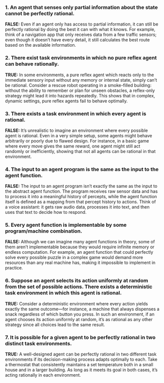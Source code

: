 ### 1. An agent that senses only partial information about the state cannot be perfectly rational.
**FALSE:** 
Even if an agent only has access to partial information, it can still be perfectly rational by doing the best it can with what it knows. For example, think of a navigation app that only receives data from a few traffic sensors; even though it doesn’t have every detail, it still calculates the best route based on the available information.

### 2. There exist task environments in which no pure reflex agent can behave rationally.
**TRUE:** 
 In some environments, a pure reflex agent which reacts only to the immediate sensory input without any memory or internal state, simply can’t be rational. Consider a rescue robot operating in a smoke-filled building: without the ability to remember or plan for unseen obstacles, a reflex-only strategy might lead it into hazards repeatedly. This shows that in complex, dynamic settings, pure reflex agents fail to behave optimally.

### 3. There exists a task environment in which every agent is rational.
**FALSE:** 
It’s unrealistic to imagine an environment where every possible agent is rational. Even in a very simple setup, some agents might behave arbitrarily or poorly due to flawed design. For instance, in a basic game where every move gives the same reward, one agent might still act randomly or inefficiently, showing that not all agents can be rational in that environment.

### 4. The input to an agent program is the same as the input to the agent function.
**FALSE:** 
The input to an agent program isn’t exactly the same as the input to the abstract agent function. The program receives raw sensor data and has to process it into a meaningful history of percepts, while the agent function itself is defined as a mapping from that percept history to actions. Think of a voice assistant: it gets raw audio data, processes it into text, and then uses that text to decide how to respond.

### 5. Every agent function is implementable by some program/machine combination.
**FALSE:**  Although we can imagine many agent functions in theory, some of them aren’t implementable because they would require infinite memory or endless computation. For example, an agent function that could perfectly solve every possible puzzle in a complex game would demand more resources than any real machine has, making it impossible to implement in practice.


### 6. Suppose an agent selects its action uniformly at random from the set of possible actions. There exists a deterministic task environment in which this agent is rational.
**TRUE:** 
 Consider a deterministic environment where every action yields exactly the same outcome—for instance, a machine that always dispenses a snack regardless of which button you press. In such an environment, if an agent chooses its action uniformly at random, it’s as rational as any other strategy since all choices lead to the same result.

### 7. It is possible for a given agent to be perfectly rational in two distinct task environments.
**TRUE:**
A well-designed agent can be perfectly rational in two different task environments if its decision-making process adapts optimally to each. Take a thermostat that consistently maintains a set temperature both in a small house and in a larger building. As long as it meets its goal in both cases, it’s acting rationally in each environment.





